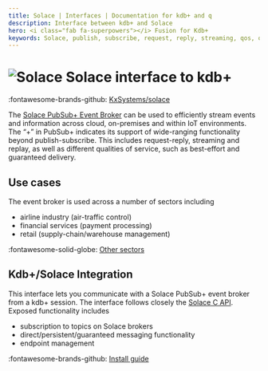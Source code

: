 ```yaml
---
title: Solace | Interfaces | Documentation for kdb+ and q
description: Interface between kdb+ and Solace 
hero: <i class="fab fa-superpowers"></i> Fusion for Kdb+
keywords: Solace, publish, subscribe, request, reply, streaming, qos, q
---
```

# ![Solace](../img/solace.jpeg) Solace interface to kdb+

:fontawesome-brands-github:
[KxSystems/solace](https://github.com/KxSystems/solace)



The [Solace PubSub+ Event Broker](https://solace.com/products/event-broker/software/) can be used to efficiently stream events and information across cloud, on-premises and within IoT environments. The “+” in PubSub+ indicates its support of wide-ranging functionality beyond publish-subscribe. This includes request-reply, streaming and replay, as well as different qualities of service, such as best-effort and guaranteed delivery.


## Use cases

The event broker is used across a number of sectors including

-   airline industry (air-traffic control)
-   financial services (payment processing)
-   retail (supply-chain/warehouse management)

:fontawesome-solid-globe:
[Other sectors](https://solace.com/use-cases/)


## Kdb+/Solace Integration

This interface lets you communicate with a Solace PubSub+ event broker from a kdb+ session. The interface follows closely the [Solace C API](https://docs.solace.com/Solace-PubSub-Messaging-APIs/C-API/c-api-home.htm). Exposed functionality includes

-   subscription to topics on Solace brokers
-   direct/persistent/guaranteed messaging functionality
-   endpoint management

:fontawesome-brands-github:
[Install guide](https://github.com/KxSystems/solace#installation)
